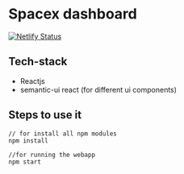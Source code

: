 # Spacex dashboard

[![Netlify Status](https://api.netlify.com/api/v1/badges/b5358904-df96-4abb-aace-5fe944ef4113/deploy-status)](https://app.netlify.com/sites/spacexdashboard34/deploys)

## Tech-stack

- Reactjs
- semantic-ui react (for different ui components)

## Steps to use it

```
// for install all npm modules
npm install

//for running the webapp
npm start

```
